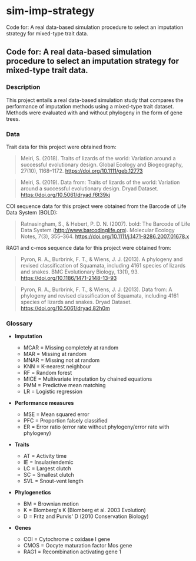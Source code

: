 # sim-imp-strategy
Code for: A real data-based simulation procedure to select an imputation strategy for mixed-type trait data.

## **Code for: A real data-based simulation procedure to select an imputation strategy for mixed-type trait data.**

### **Description**
This project entails a real data-based simulation study that compares the performance of imputation methods using a mixed-type trait dataset. Methods were evaluated with and without phylogeny in the form of gene trees.

### **Data**
Trait data for this project were obtained from:

> Meiri, S. (2018). Traits of lizards of the world: Variation around a successful evolutionary design. Global Ecology and Biogeography, 27(10), 1168–1172. https://doi.org/10.1111/geb.12773

> Meiri, S. (2019). Data from: Traits of lizards of the world: Variation around a successful evolutionary design. Dryad Dataset. https://doi.org/10.5061/dryad.f6t39kj

COI sequence data for this project were obtained from the Barcode of Life Data System (BOLD):

> Ratnasingham, S., & Hebert, P. D. N. (2007). bold: The Barcode of Life Data System (http://www.barcodinglife.org). Molecular Ecology Notes, 7(3), 355–364. https://doi.org/10.1111/j.1471-8286.2007.01678.x

RAG1 and c-mos sequence data for this project were obtained from:

> Pyron, R. A., Burbrink, F. T., & Wiens, J. J. (2013). A phylogeny and revised classification of Squamata, including 4161 species of lizards and snakes. BMC Evolutionary Biology, 13(1), 93. https://doi.org/10.1186/1471-2148-13-93

> Pyron, R. A., Burbrink, F. T., & Wiens, J. J. (2013). Data from: A phylogeny and revised 	classification of Squamata, including 4161 species of lizards and snakes. Dryad Dataset. 	https://doi.org/10.5061/dryad.82h0m

### **Glossary**

* **Imputation**
  * MCAR = Missing completely at random
  * MAR = Missing at random
  * MNAR = Missing not at random
  * KNN = K-nearest neighbour
  * RF = Random forest
  * MICE = Multivariate imputation by chained equations
  * PMM = Predictive mean matching
  * LR = Logistic regression


* **Performance measures**
  * MSE = Mean squared error
  * PFC = Proportion falsely classified
  * ER = Error ratio (error rate without phylogeny/error rate with phylogeny)

* **Traits**
  * AT = Activity time
  * IE = Insular/endemic
  * LC = Largest clutch
  * SC = Smallest clutch
  * SVL = Snout-vent length
  
  
* **Phylogenetics**
  * BM = Brownian motion
  * K = Blomberg's K (Blomberg et al. 2003 Evolution)
  * D = Fritz and Purvis' D (2010 Conservation Biology)


* **Genes**
  * COI = Cytochrome c oxidase I gene
  * CMOS = Oocyte maturation factor Mos gene
  * RAG1 = Recombination activating gene 1
